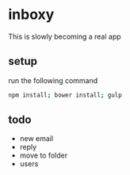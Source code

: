 # inboxy

This is slowly becoming a real app


## setup

run the following command

```bash
npm install; bower install; gulp
```


## todo

- new email
- reply
- move to folder
- users
